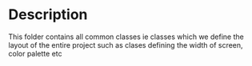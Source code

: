 # Description 

This folder contains all common classes ie classes which we define the layout of the entire project such as clases defining the width of screen, color palette etc